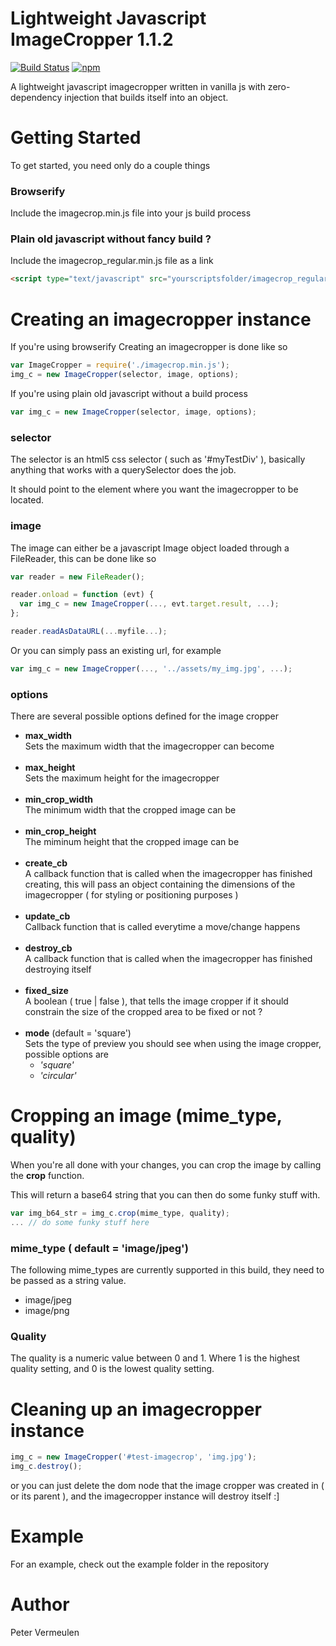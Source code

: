 # Lightweight Javascript ImageCropper 1.1.2

[![Build Status](https://travis-ci.org/peterver/image-crop.svg?branch=master)](https://travis-ci.org/peterver/image-crop)
[![npm](https://img.shields.io/npm/v/elessar.svg)](https://www.npmjs.com/package/image_cropper)

A lightweight javascript imagecropper written in vanilla js
with zero-dependency injection that builds itself into an object.

# Getting Started

To get started, you need only do a couple things 

### Browserify

Include the imagecrop.min.js file into your js build process

### Plain old javascript without fancy build ?

Include the imagecrop_regular.min.js file as a link

```html
<script type="text/javascript" src="yourscriptsfolder/imagecrop_regular.min.js"></script>
```

# Creating an imagecropper instance

If you're using browserify Creating an imagecropper is done like so 

```javascript
var ImageCropper = require('./imagecrop.min.js');
img_c = new ImageCropper(selector, image, options);
```

If you're using plain old javascript without a build process
```javascript
var img_c = new ImageCropper(selector, image, options);
```

### selector
The selector is an html5 css selector ( such as '#myTestDiv' ), basically anything that works with a querySelector does the job.

It should point to the element where you want the imagecropper to be located.

### image
The image can either be a javascript Image object loaded through a FileReader, this can be done like so
```javascript
var reader = new FileReader();

reader.onload = function (evt) {
  var img_c = new ImageCropper(..., evt.target.result, ...);
};

reader.readAsDataURL(...myfile...);
```

Or you can simply pass an existing url, for example 

```javascript
var img_c = new ImageCropper(..., '../assets/my_img.jpg', ...);
```

### options
There are several possible options defined for the image cropper 

* **max_width**<br>
  Sets the maximum width that the imagecropper can become<br><br>
* **max_height**<br>
  Sets the maximum height for the imagecropper<br><br>
* **min_crop_width**<br>
  The minimum width that the cropped image can be<br><br>
* **min_crop_height**<br>
  The miminum height that the cropped image can be<br><br>
* **create_cb**<br>
  A callback function that is called when the imagecropper has finished creating, this will pass an object containing the dimensions of the imagecropper ( for styling or positioning purposes )<br><br>
* **update_cb**<br>
 Callback function that is called everytime a move/change happens<br><br>
* **destroy_cb**<br>
  A callback function that is called when the imagecropper has finished destroying itself<br><br>
* **fixed_size**<br>
  A boolean ( true | false ), that tells the image cropper if it should constrain the size of the cropped area to be fixed or not ?<br><br>
* **mode** (default = 'square')<br>
  Sets the type of preview you should see when using the image cropper, possible options are
  * _'square'_
  * _'circular'_

# Cropping an image (mime_type, quality)
When you're all done with your changes, you can crop the image by calling the **crop** function.

This will return a base64 string that you can then do some funky stuff with.

```javascript
var img_b64_str = img_c.crop(mime_type, quality);
... // do some funky stuff here
```

### mime_type ( default = 'image/jpeg')
The following mime_types are currently supported in this build, they need to be passed as a string value.
* image/jpeg
* image/png

### Quality
The quality is a numeric value between 0 and 1. Where 1 is the highest quality setting, and 0 is the lowest quality setting. 

# Cleaning up an imagecropper instance

```javascript
img_c = new ImageCropper('#test-imagecrop', 'img.jpg');
img_c.destroy();
```

or you can just delete the dom node that the image cropper was created in ( or its parent ),
and the imagecropper instance will destroy itself :]

# Example
For an example, check out the example folder in the repository

# Author
Peter Vermeulen
